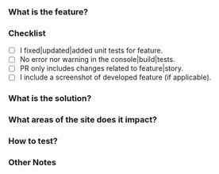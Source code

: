 ### What is the feature?
<!--Describe what the feature is with a link to story)-->

### Checklist
- [ ] I fixed|updated|added unit tests for feature.
- [ ] No error nor warning in the console|build|tests.
- [ ] PR only includes changes related to feature|story.
- [ ] I include a screenshot of developed feature (if applicable).
<!--upload the screenshot here-->

### What is the solution?
<!--Describe at a high level how the feature was implemented-->

### What areas of the site does it impact?
<!--Describe what parts of the site are impacted and*if*code touched other areas-->

### How to test?
<!--Describe the prerequisites and the steps to test-->

### Other Notes
<!--Add any additional information that would be useful to the developer or QA tester-->